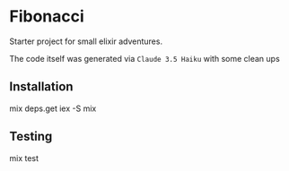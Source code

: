 # Fibonacci

Starter project for small elixir adventures.

The code itself was generated via `Claude 3.5 Haiku` with some clean ups

## Installation

mix deps.get
iex -S mix

## Testing

mix test
